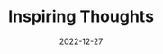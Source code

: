 ---
slug: thought-for-the-day
title: "Inspiring Thoughts"
date: 2022-12-27
excerpt: 'A candle loses nothing by lighting another candle.'
tags: [Inspiration, Motivation, Quotes, Thoughts]
---